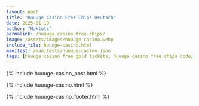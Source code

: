 ```yaml
---
layout: post
title: "Huuuge Casino Free Chips Deutsch"
date: 2025-01-19
author: "Haktuts"
permalink: /huuuge-casino-free-chips/
image: /assets/images/huuuge-casino.webp
include_file: huuuge-casino.html
manifest: /manifests/huuuge-casino.json
tags: [huuuge casino free gold tickets, huuuge casino free chips code, darmowe bonusy huuuge casino, huuuge casino bonus, huuuge casino kostenlose chips]
---
```


{% include huuuge-casino_post.html %}

{% include huuuge-casino.html %}

{% include huuuge-casino_footer.html %}
